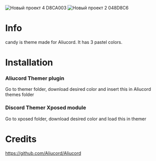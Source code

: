 
![Новый проект 4  D8CA003](https://user-images.githubusercontent.com/71364321/147839322-91049b5e-7d21-4448-8fce-d2a48204465c.png)
![Новый проект 2  048D8C6](https://user-images.githubusercontent.com/71364321/147839334-7ab51561-430f-455f-a37a-cd9461020be9.png)
# Info
candy is theme made for Aliucord. It has 3 pastel colors.

# Installation
### Aliucord Themer plugin
Go to themer folder, download desired color and insert this in Aliucord themes folder
### Discord Themer Xposed module
Go to xposed folder, download desired color and load this in themer

# Credits
https://github.com/Aliucord/Aliucord
